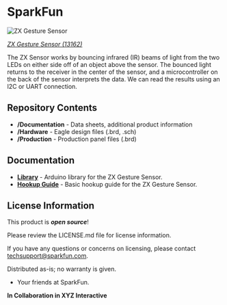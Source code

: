 SparkFun <PRODUCT NAME>
========================================

![ZX Gesture Sensor](https://cdn.sparkfun.com/assets/learn_tutorials/5/2/1/13162_04.jpg)

[*ZX Gesture Sensor (13162)*](https://www.sparkfun.com/products/13162)

The ZX Sensor works by bouncing infrared (IR) beams of light from the two LEDs on either side 
off of an object above the sensor. The bounced light returns to the receiver in the center of
the sensor, and a microcontroller on the back of the sensor interprets the data. We can read 
the results using an I2C or UART connection.

Repository Contents
-------------------

* **/Documentation** - Data sheets, additional product information 
* **/Hardware** - Eagle design files (.brd, .sch)
* **/Production** - Production panel files (.brd)


Documentation
--------------
* **[Library](https://github.com/sparkfun/SparkFun_ZX_Distance_and_Gesture_Sensor_Arduino_Library)** - Arduino library for the ZX Gesture Sensor.
* **[Hookup Guide](https://learn.sparkfun.com/tutorials/zx-distance-and-gesture-sensor-smd-hookup-guide?_ga=2.202948182.611480158.1496348883-1788647015.1453914745)** - Basic hookup guide for the ZX Gesture Sensor.



License Information
-------------------

This product is _**open source**_! 

Please review the LICENSE.md file for license information. 

If you have any questions or concerns on licensing, please contact techsupport@sparkfun.com.

Distributed as-is; no warranty is given.

- Your friends at SparkFun.

__In Collaboration in XYZ Interactive__
